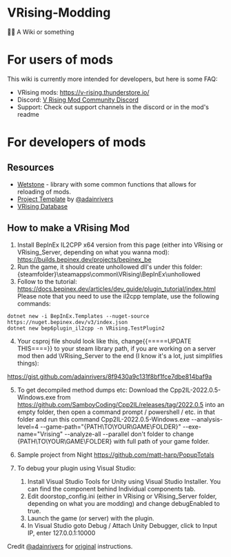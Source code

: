 # VRising-Modding
🧛‍♂️ A Wiki or something

# For users of mods
This wiki is currently more intended for developers, but here is some FAQ:
- VRising mods: https://v-rising.thunderstore.io/
- Discord: [V Rising Mod Community Discord](https://discord.gg/QG2FmueAG9)
- Support: Check out support channels in the discord or in the mod's readme

# For developers of mods
## Resources
- [Wetstone](https://molenzwiebel.github.io/Wetstone/) - library with some common functions that allows for reloading of mods.
- [Project Template](https://github.com/adainrivers/VRising.ProjectTemplate/) by [@adainrivers](github.com/adainrivers/)
- [VRising Database](gaming.tools/vrising)

## How to make a VRising Mod
1. Install BepInEx IL2CPP x64 version from this page (either into VRising or VRising_Server, depending on what you wanna mod):
https://builds.bepinex.dev/projects/bepinex_be
2. Run the game, it should create unhollowed dll's under this folder: {steamfolder}\steamapps\common\VRising\BepInEx\unhollowed
3. Follow to the tutorial:
https://docs.bepinex.dev/articles/dev_guide/plugin_tutorial/index.html
Please note that you need to use the il2cpp template, use the following commands:
```
dotnet new -i BepInEx.Templates --nuget-source https://nuget.bepinex.dev/v3/index.json
dotnet new bep6plugin_il2cpp -n VRising.TestPlugin2
```
4. Your csproj file should look like this, change{{=====UPDATE THIS====}} to your steam library path, if you are working on a server mod then add \VRising_Server to the end (I know it's a lot, just simplifies things):

https://gist.github.com/adainrivers/8f9430a9c131f8bf1fce7dbe814baf9a

5. To get decompiled method dumps etc:
Download the Cpp2IL-2022.0.5-Windows.exe from https://github.com/SamboyCoding/Cpp2IL/releases/tag/2022.0.5 into an empty folder, then open a command prompt / powershell / etc. in that folder and run this command Cpp2IL-2022.0.5-Windows.exe --analysis-level=4 --game-path="{PATH\TO\YOUR\GAME\FOLDER}" --exe-name="Vrising" --analyze-all --parallel don't folder to change {PATH\TO\YOUR\GAME\FOLDER} with full path of your game folder. 

6. Sample project from  Night  https://github.com/matt-harp/PopupTotals

7. To debug your plugin using Visual Studio:
   1. Install Visual Studio Tools for Unity using Visual Studio Installer. You can find the component behind Individual components tab.
   2. Edit doorstop_config.ini (either in VRising or VRising_Server folder, depending on what you are modding) and change debugEnabled to true.
   3. Launch the game (or server) with the plugin.
   4. In Visual Studio goto Debug / Attach Unity Debugger, click to Input IP, enter 127.0.0.1:10000 

Credit [@adainrivers](github.com/adainrivers/) for [original](https://discord.com/channels/978094827830915092/978159368312881192/980453110906511410) instructions.
